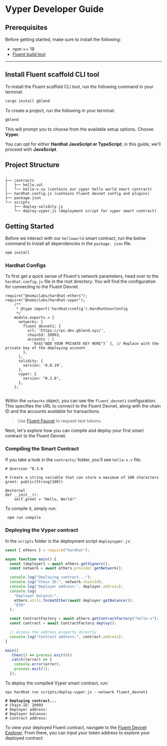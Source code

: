 # Vyper Developer Guide

## Prerequisites

Before getting started, make sure to install the following:

* npm >= 19
* [Fluent build tool](./#install-fluent-scaffold-cli-tool)

***

## Install Fluent scaffold CLI tool

To install the Fluent scaffold CLI tool, run the following command in your terminal:

```bash
cargo install gblend
```

To create a project, run the following in your terminal:

```bash
gblend
```

This will prompt you to choose from the available setup options. Choose **Vyper.**

You can opt for either **Hardhat JavaScript or TypeScript**; in this guide, we'll proceed with **JavaScript**.

## **Project Structure**

```
.
├── contracts
│   ├── hello.sol 
│   └── hello-v.vy (contains our vyper hello world smart contract)
├── hardhat.config.js (contains Fluent devnet config and plugins)
├── package.json
└── scripts
    ├── deploy-solidity.js 
    └── deploy-vyper.js (deployment script for vyper smart contract)
```

## Getting Started

Before we interact with our `helloworld` smart contract, run the below command to install all dependencies in the `package. json` file.

```bash
npm install
```

### Hardhat Configs

To first get a quick sense of Fluent's network parameters, head over to the `hardhat.config.js` file in the root directory. You will find the configuration for connecting to the Fluent Devnet.

```solidity
require("@nomiclabs/hardhat-ethers");
require("@nomiclabs/hardhat-vyper");
    /**
     * @type import('hardhat/config').HardhatUserConfig
     */
    module.exports = {
      networks: {
        fluent_devnet1: {
          url: 'https://rpc.dev.gblend.xyz/', 
          chainId: 20993, 
          accounts : [
            `0x${"ADD YOUR PRIVATE KEY HERE"}` ], // Replace with the private key of the deploying account
        },
      },
      solidity: {
        version: '0.8.19', 
      },
      vyper: {
        version: "0.3.0",
      },
    };
  
```

Within the `networks` object, you can see the `fluent_devnet1` configuration. This specifies the URL to connect to the Fluent Devnet, along with the chain ID and the accounts available for transactions.

> Use [Fluent Faucet](https://faucet.dev.gblend.xyz/) to request test tokens.

Next, let's explore how you can compile and deploy your first smart contract to the Fluent Devnet.

### Compiling the Smart Contract

If you take a look in the `contracts/` folder, you'll see `hello-v.v` file:

```solidity
# @version ^0.3.0

# Create a string variable that can store a maximum of 100 characters
greet: public(String[100])

@external
def __init__():
    self.greet = "Hello, World!"

```

To compile it, simply run:

```bash
 npm run compile
```

### Deploying the Vyper contract

In the `scripts` folder is the deployment script `deployvyper.js`:

```javascript
const { ethers } = require("hardhat");

async function main() {
  const [deployer] = await ethers.getSigners();
  const network = await ethers.provider.getNetwork();

  console.log("Deploying contract...");
  console.log("Chain ID:", network.chainId);
  console.log("Deployer address:", deployer.address);
  console.log(
    "Deployer balance:",
    ethers.utils.formatEther(await deployer.getBalance()),
    "ETH"
  );

  const ContractFactory = await ethers.getContractFactory("hello-v");
  const contract = await ContractFactory.deploy();

  // Access the address property directly
  console.log("Contract address:", contract.address);
}

main()
  .then(() => process.exit(0))
  .catch((error) => {
    console.error(error);
    process.exit(1);
  });
```

To deploy the compiled Vyper smart contract, run:

<pre class="language-bash"><code class="lang-bash">npx hardhat run scripts/deploy-vyper.js --network fluent_devnet1

<strong># Deploying contract...
</strong># Chain ID: 20993
# Deployer address: 
# Deployer balance:
# Contract address: 
</code></pre>

To view your deployed Fluent contract, navigate to the [Fluent Devnet Explorer](https://blockscout.dev.gblend.xyz/). From there, you can input your token address to explore your deployed contract.
